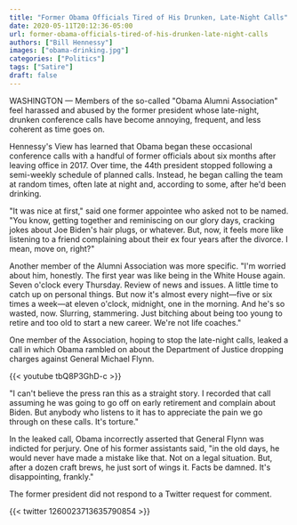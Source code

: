 ```yaml
---
title: "Former Obama Officials Tired of His Drunken, Late-Night Calls"
date: 2020-05-11T20:12:36-05:00
url: former-obama-officials-tired-of-his-drunken-late-night-calls
authors: ["Bill Hennessy"]
images: ["obama-drinking.jpg"]
categories: ["Politics"]
tags: ["Satire"]
draft: false
---
```


WASHINGTON — Members of the so-called "Obama Alumni Association" feel harassed and abused by the former president whose late-night, drunken conference calls have become annoying, frequent, and less coherent as time goes on. 

Hennessy's View has learned that Obama began these occasional conference calls with a handful of former officials about six months after leaving office in 2017. Over time, the 44th president stopped following a semi-weekly schedule of planned calls. Instead, he began calling the team at random times, often late at night and, according to some, after he'd been drinking. 

"It was nice at first," said one former appointee who asked not to be named. "You know, getting together and reminiscing on our glory days, cracking jokes about Joe Biden's hair plugs, or whatever. But, now, it feels more like listening to a friend complaining about their ex four years after the divorce. I mean, move on, right?"

Another member of the Alumni Association was more specific. "I'm worried about him, honestly. The first year was like being in the White House again. Seven o'clock every Thursday. Review of news and issues. A little time to catch up on personal things. But now it's almost every night—five or six times a week—at eleven o'clock, midnight, one in the morning. And he's so wasted, now. Slurring, stammering. Just bitching about being too young to retire and too old to start a new career. We're not life coaches."

One member of the Association, hoping to stop the late-night calls, leaked a call in which Obama rambled on about the Department of Justice dropping charges against General Michael Flynn. 

{{< youtube tbQ8P3GhD-c >}}

"I can't believe the press ran this as a straight story. I recorded that call assuming he was going to go off on early retirement and complain about Biden. But anybody who listens to it has to appreciate the pain we go through on these calls. It's torture."

In the leaked call, Obama incorrectly asserted that General Flynn was indicted for perjury. One of his former assistants said, "in the old days, he would never have made a mistake like that. Not on a legal situation. But, after a dozen craft brews, he just sort of wings it. Facts be damned. It's disappointing, frankly."

The former president did not respond to a Twitter request for comment. 

{{< twitter 1260023713635790854 >}}